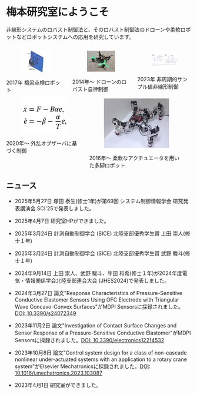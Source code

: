 <!-- # トップページ -->
<div class="m-4 p-4">
    <h1 class="content has-text-centered is-size-3">梅本研究室にようこそ</h1>
    <p class="content has-text-centered">非線形システムのロバスト制御法と、そのロバスト制御法のドローンや柔軟ロボットなどロボットシステムへの応用を研究しています。</p>
</div>

<!-- 画像は4:3で用意 -->
<div class="columns">
    <div class="column">
        <div class="card">
            <div class="card-image">
                <a href="./?id=/research/bridge"><figure class="image">
                <img
                    src="./img/bridge.png"
                />
                </figure></a>
            </div>
            <div class="card-content">
                <div class="content has-text-weight-semibold has-text-centered">
2017年 橋梁点検ロボット
                </div>
            </div>
        </div>
    </div>
    <div class="column">
        <div class="card">
            <div class="card-image">
                <a href="./?id=/research/drone"><figure class="image">
                <img
                    src="./img/drone.jpg"
                />
                </figure></a>
            </div>
            <div class="card-content">
                <div class="content has-text-weight-semibold has-text-centered">
2014年～ ドローンのロバスト自律制御
                </a></div>
            </div>
        </div>
    </div>
    <div class="column">
        <div class="card">
            <!-- <header class="card-header">
                <p class="card-header-title">Component</p>
            </header> -->
            <div class="card-image">
                <a href="./?id=/research/aperiodic"><figure class="image">
                <img
                    src="./img/Aperiodic.png"
                />
                </figure></a>
            </div>
            <div class="card-content">
                <div class="content has-text-weight-semibold has-text-centered has-text-inherit is-text">
2023年 非周期的サンプル値非線形制御
                </div>
            </div>
        </a></div>
    </div>
</div>
<div class="columns">
    <div class="column">
        <div class="card">
            <div class="card-image">
                <a href="./?id=/research/dob"><figure class="image">
                <img
                    src="./img/DOb.png"
                />
                </figure></a>
            </div>
            <div class="card-content">
                <div class="content has-text-weight-semibold has-text-centered has-text-inherit is-text">
2020年～ 外乱オブザーバに基づく制御
                </div>
            </div>
        </div>
    </div>
    <div class="column">
        <div class="card">
            <div class="card-image">
                <figure class="image">
                <img
                    src="./img/legged.jpg"
                />
                </figure>
            </div>
            <div class="card-content">
                <div class="content has-text-weight-medium has-text-centered">
2016年～ 柔軟なアクチュエータを用いた多脚ロボット
                </div>
            </div>
        </div>
    </div>
    <div class="column"></div>
</div>

<!-- お知らせ -->
<div class="columns is-centered">
    <div class="column is-three-fifths">

## ニュース

* 2025年5月27日 塚田 泰生(修士1年)が第69回 システム制御情報学会 研究発表講演会 SCI'25で発表しました。
* 2025年4月7日 研究室HPができました。
* 2025年3月24日 計測自動制御学会 (SICE) 北陸支部優秀学生賞 上田 崇人(修士１年)
* 2025年3月24日 計測自動制御学会 (SICE) 北陸支部優秀学生賞 武野 駿斗(修士１年)
* 2024年9月14日 上田 崇人、武野 駿斗、牛田 和希(修士１年)が2024年度電気・情報関係学会北陸支部連合大会 (JHES2024)で発表しました。
* 2024年3月27日 論文"Response Characteristics of Pressure-Sensitive Conductive Elastomer Sensors Using OFC Electrode with Triangular Wave Concavo-Convex Surfaces"がMDPI Sensorsに採録されました。[DOI: 10.3390/s24072349](https://doi.org/10.3390/s24072349)
* 2023年11月2日 論文"Investigation of Contact Surface Changes and Sensor Response of a Pressure-Sensitive Conductive Elastomer"がMDPI Sensorsに採録されました。[DOI: 10.3390/electronics12214532](https://doi.org/10.3390/electronics12214532)
* 2023年10月8日 論文"Control system design for a class of non-cascade nonlinear under-actuated systems with an application to a rotary crane system"がElsevier Mechatronicsに採録されました。[DOI: 10.1016/j.mechatronics.2023.103087](https://doi.org/10.1016/j.mechatronics.2023.103087)
* 2023年4月1日 研究室ができました。

    </div>
</div>

